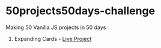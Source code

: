 # 50projects50days-challenge
Making 50 Vanilla JS projects in 50 days

1. Expanding Cards - [Live Project](https://ajay-expanding-cards-01-50projects.netlify.app/)

